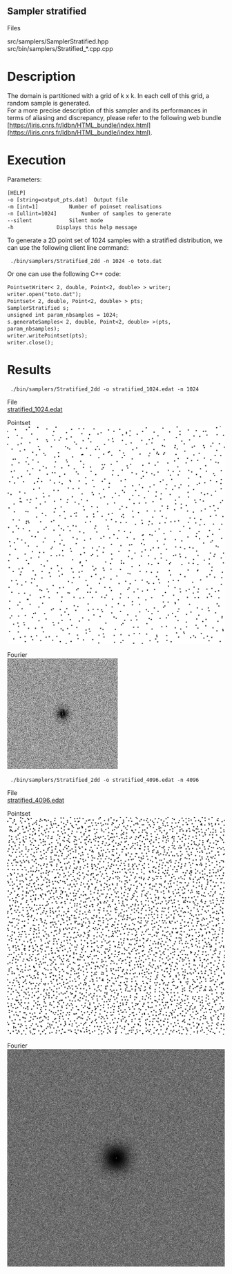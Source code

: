 Sampler stratified
------------------

Files

src/samplers/SamplerStratified.hpp  
src/bin/samplers/Stratified_*.cpp.cpp

Description
===========

The domain is partitioned with a grid of k x k. In each cell of this grid, a random sample is generated.  
For a more precise description of this sampler and its performances in terms of aliasing and discrepancy, please refer to the following web bundle [https://liris.cnrs.fr/ldbn/HTML_bundle/index.html](https://liris.cnrs.fr/ldbn/HTML_bundle/index.html).

Execution
=========

Parameters:  

	[HELP]
	-o [string=output_pts.dat]	Output file
	-m [int=1]			Number of poinset realisations
	-n [ullint=1024]		Number of samples to generate
	--silent 			Silent mode
	-h 				Displays this help message
			

To generate a 2D point set of 1024 samples with a stratified distribution, we can use the following client line command:

     ./bin/samplers/Stratified_2dd -n 1024 -o toto.dat 

Or one can use the following C++ code:

    
    PointsetWriter< 2, double, Point<2, double> > writer;
    writer.open("toto.dat");
    Pointset< 2, double, Point<2, double> > pts;
    SamplerStratified s;
    unsigned int param_nbsamples = 1024;
    s.generateSamples< 2, double, Point<2, double> >(pts, param_nbsamples);
    writer.writePointset(pts);
    writer.close();
    			

Results
=======

     ./bin/samplers/Stratified_2dd -o stratified_1024.edat -n 1024 

File  
[stratified_1024.edat](data/stratified/stratified_1024.edat)

Pointset  
[![](data/stratified/stratified_1024.png)](data/stratified/stratified_1024.png)

Fourier  
[![](data/stratified/stratified_1024_fourier.png)](data/stratified/stratified_1024_fourier.png)

     ./bin/samplers/Stratified_2dd -o stratified_4096.edat -n 4096 

File  
[stratified_4096.edat](data/stratified/stratified_4096.edat)

Pointset  
[![](data/stratified/stratified_4096.png)](data/stratified/stratified_4096.png)

Fourier  
[![](data/stratified/stratified_4096_fourier.png)](data/stratified/stratified_4096_fourier.png)
